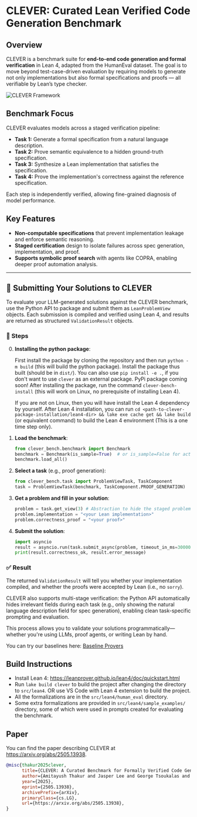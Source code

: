 # CLEVER: Curated Lean Verified Code Generation Benchmark

## Overview

CLEVER is a benchmark suite for **end-to-end code generation and formal verification** in Lean 4, adapted from the HumanEval dataset. The goal is to move beyond test-case-driven evaluation by requiring models to generate not only implementations but also formal specifications and proofs — all verifiable by Lean’s type checker.

![CLEVER Framework](img-clever-overview.png)

## Benchmark Focus

CLEVER evaluates models across a staged verification pipeline:

- **Task 1:** Generate a formal specification from a natural language description.
- **Task 2:** Prove semantic equivalence to a hidden ground-truth specification.
- **Task 3:** Synthesize a Lean implementation that satisfies the specification.
- **Task 4:** Prove the implementation's correctness against the reference specification.

Each step is independently verified, allowing fine-grained diagnosis of model performance.

## Key Features

- **Non-computable specifications** that prevent implementation leakage and enforce semantic reasoning.
- **Staged certification** design to isolate failures across spec generation, implementation, and proof.
- **Supports symbolic proof search** with agents like COPRA, enabling deeper proof automation analysis.

---

## 🚀 Submitting Your Solutions to CLEVER

To evaluate your LLM-generated solutions against the CLEVER benchmark, use the Python API to package and submit them as `LeanProblemView` objects. Each submission is compiled and verified using Lean 4, and results are returned as structured `ValidationResult` objects.

### 🔧 Steps

0. **Installing the python package**:

   First install the package by cloning the repository and then run `python -m build` (this will build the python package). Install the package thus built (should be in `dist/`). You can also use `pip install -e .`, if you don't want to use `clever` as an external package. PyPi package coming soon! After installing the package, run the command `clever-bench-install` (this will work on Linux, no prerequisite of installing Lean 4).

   If you are not on Linux, then you will have install the Lean 4 dependency by yourself. After Lean 4 installation, you can run `cd <path-to-clever-package-installation/lean4-dir> && lake exe cache get && lake build` (or equivalent command) to build the Lean 4 environment (This is a one time step only).

1. **Load the benchmark**:
   ```python
   from clever_bench.benchmark import Benchmark
   benchmark = Benchmark(is_sample=True)  # or is_sample=False for actual HumanEval problems in `src/lean4/human_eval`
   benchmark.load_all()
   ```

2. **Select a task** (e.g., proof generation):
   ```python
   from clever_bench.task import ProblemViewTask, TaskComponent
   task = ProblemViewTask(benchmark, TaskComponent.PROOF_GENERATION)
   ```

3. **Get a problem and fill in your solution**:
   ```python
   problem = task.get_view(3) # Abstraction to hide the staged problem details
   problem.implementation = "<your Lean implementation>"
   problem.correctness_proof = "<your proof>"
   ```

4. **Submit the solution**:
   ```python
   import asyncio
   result = asyncio.run(task.submit_async(problem, timeout_in_ms=30000))
   print(result.correctness_ok, result.error_message)
   ```

### ✅ Result

The returned `ValidationResult` will tell you whether your implementation compiled, and whether the proofs were accepted by Lean (i.e., no `sorry`).

CLEVER also supports multi-stage verification: the Python API automatically hides irrelevant fields during each task (e.g., only showing the natural language description field for spec generation), enabling clean task-specific prompting and evaluation.

This process allows you to validate your solutions programmatically—whether you're using LLMs, proof agents, or writing Lean by hand.

You can try our baselines here: [Baseline Provers](https://github.com/trishullab/clever-prover)


## Build Instructions
- Install Lean 4: https://leanprover.github.io/lean4/doc/quickstart.html
- Run `lake build clever` to build the project after changing the directory to `src/lean4`. OR use VS Code with Lean 4 extension to build the project.
- All the formalizations are in the `src/lean4/human_eval` directory.
- Some extra formalizations are provided in `src/lean4/sample_examples/` directory, some of which were used in prompts created for evaluating the benchmark.

## Paper

You can find the paper describing CLEVER at https://arxiv.org/abs/2505.13938.
```bibtex
@misc{thakur2025clever,
      title={CLEVER: A Curated Benchmark for Formally Verified Code Generation}, 
      author={Amitayush Thakur and Jasper Lee and George Tsoukalas and Meghana Sistla and Matthew Zhao and Stefan Zetzsche and Greg Durrett and Yisong Yue and Swarat Chaudhuri},
      year={2025},
      eprint={2505.13938},
      archivePrefix={arXiv},
      primaryClass={cs.LG},
      url={https://arxiv.org/abs/2505.13938}, 
}
```
